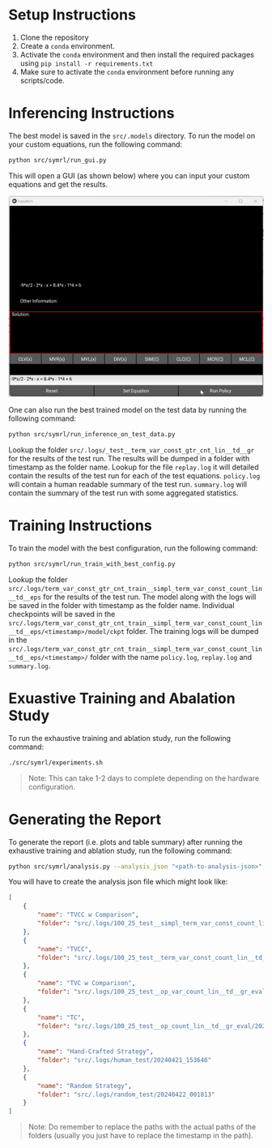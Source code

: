 # Setup Instructions
1. Clone the repository
2. Create a `conda` environment.
3. Activate the `conda` environment and then install the required packages using `pip install -r requirements.txt`
4. Make sure to activate the `conda` environment before running any scripts/code.

# Inferencing Instructions
The best model is saved in the `src/.models` directory. To run the model on your custom equations, run the following command:
```bash
python src/symrl/run_gui.py
```
This will open a GUI (as shown below) where you can input your custom equations and get the results.

<!-- Add the gif image here -->
<img src="eqn_solving.gif" alt="GUI" width="800"/>

One can also run the best trained model on the test data by running the following command:
```bash
python src/symrl/run_inference_on_test_data.py
```
Lookup the folder `src/.logs/_test__term_var_const_gtr_cnt_lin__td__gr` for the results of the test run. The results will be dumped in a folder with timestamp as the folder name. Lookup for the file `replay.log` it will detailed contain the results of the test run for each of the test equations. `policy.log` will contain a human readable summary of the test run. `summary.log` will contain the summary of the test run with some aggregated statistics.

# Training Instructions
To train the model with the best configuration, run the following command:
```bash
python src/symrl/run_train_with_best_config.py
```
Lookup the folder `src/.logs/term_var_const_gtr_cnt_train__simpl_term_var_const_count_lin__td__eps` for the results of the test run. The model along with the logs will be saved in the folder with timestamp as the folder name. Individual checkpoints will be saved in the `src/.logs/term_var_const_gtr_cnt_train__simpl_term_var_const_count_lin__td__eps/<timestamp>/model/ckpt` folder. The training logs will be dumped in the `src/.logs/term_var_const_gtr_cnt_train__simpl_term_var_const_count_lin__td__eps/<timestamp>/` folder with the name `policy.log`, `replay.log` and `summary.log`.

# Exuastive Training and Abalation Study
To run the exhaustive training and ablation study, run the following command:
```bash
./src/symrl/experiments.sh
```
>Note: This can take 1-2 days to complete depending on the hardware configuration.

# Generating the Report
To generate the report (i.e. plots and table summary) after running the exhaustive training and ablation study, run the following command:
```bash
python src/symrl/analysis.py --analysis_json "<path-to-analysis-json>" --plot_folder "<path-to-output-dir>" --plot_name "<name-of-the-plot>"
```
You will have to create the analysis json file which might look like:
```json
[
    {
        "name": "TVCC w Comparison",
        "folder": "src/.logs/100_25_test__simpl_term_var_const_count_lin__td__gr_eval/20240418_064630"
    },
    {
        "name": "TVCC",
        "folder": "src/.logs/100_25_test__term_var_const_count_lin__td__gr_eval/20240418_061200"
    },
    {
        "name": "TVC w Comparison",
        "folder": "src/.logs/100_25_test__op_var_count_lin__td__gr_eval/20240418_061200"
    },
    {
        "name": "TC",
        "folder": "src/.logs/100_25_test__op_count_lin__td__gr_eval/20240418_061200"
    },
    {
        "name": "Hand-Crafted Strategy",
        "folder": "src/.logs/human_test/20240421_153646"
    },
    {
        "name": "Random Strategy",
        "folder": "src/.logs/random_test/20240422_001813"
    }
]
```

>Note: Do remember to replace the paths with the actual paths of the folders (usually you just have to replace the timestamp in the path).